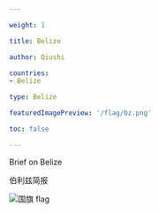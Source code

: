 ```yaml
---

weight: 1

title: Belize

author: Qiushi 

countries: 
- Belize

type: Belize

featuredImagePreview: '/flag/bz.png'

toc: false 

---
```


Brief on Belize

伯利兹简报 

<!--more-->

![国旗 flag](/flag/bz.png)